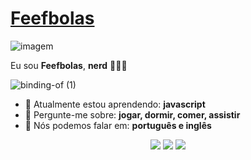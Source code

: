 # [Feefbolas](https://github.com/Feefbolas/Feefbolas/assets/164874979/45b42cf8-60c7-4388-ad17-2400c1eea05f)
![imagem](https://pa1.narvii.com/6526/3da2cffa23d28b81710a81719f9e4bef84debc3e_hq.gif)

Eu sou <strong>Feefbolas</strong>, <strong>nerd</strong> 👨🏻‍💻 

![binding-of (1)](https://github.com/Feefbolas/Feefbolas/assets/164874979/4c83a28c-6e0f-4832-9106-30841f2a6315)


- 🚀 Atualmente estou aprendendo: <strong>javascript</strong> 
- 💬 Pergunte-me sobre: <strong>jogar, dormir, comer, assistir</strong>
- 📣 Nós podemos falar em: <strong>português e inglês</strong>

<div align="center">

  <a href="#" alt="Gmail">
    <img src="https://img.shields.io/badge/-Gmail-FF0000?style=flat-square&labelColor=FF0000&logo=gmail&logoColor=white&link=LINK-DO-SEU-EMAIL"/></a>

  <a href="#" alt="Linkedin">
    <img src="https://img.shields.io/badge/-Linkedin-0e76a8?style=flat-square&logo=Linkedin&logoColor=white&link=LINK-DO-SEU-LINKEDIN" /></a>

  <a href="#" alt="Instagram">
    <img src="https://img.shields.io/badge/-Instagram-DF0174?style=flat-square&labelColor=DF0174&logo=instagram&logoColor=white&link=LINK-DO-SEU-INSTAGRAM"/>

